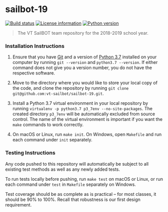 # sailbot-19

[![Build status](https://travis-ci.com/vt-sailbot/sailbot-19.svg?branch=master)](https://travis-ci.com/vt-sailbot/sailbot-19)
[![License information](https://img.shields.io/badge/license-MIT-lightgrey.svg)](https://github.com/vt-sailbot/sailbot-19/blob/master/LICENSE)
[![Python version](https://img.shields.io/badge/python-3.7-blue.svg)](https://www.python.org/)

> The VT SailBOT team repository for the 2018-2019 school year.

### Installation Instructions

1. Ensure that you have [Git](https://git-scm.com/downloads) and a version of [Python 3.7](https://www.python.org/downloads/) installed on your computer by running `git --version` and `python3.7 --version`. If either command does not give you a version number, you do not have the respective software.

2. Move to the directory where you would like to store your local copy of the code, and clone the repository by running `git clone git@github.com:vt-sailbot/sailbot-19.git`.

3. Install a Python 3.7 virtual environment in your local repository by running `virtualenv -p python3.7 p3_7env --no-site-packages`. The created directory `p3_7env` will be automatically excluded from source control. The name of the virtual environment is important if you want the `make` commands to work correctly.

4. On macOS or Linux, run `make init`. On Windows, open `Makefile` and run each command under `init` separately.

### Testing Instructions

Any code pushed to this repository will automatically be subject to all existing test methods as well as any newly added tests.

To run tests locally before pushing, run `make test` on macOS or Linux, or run each command under `test` in `Makefile` separately on Windows.

Test coverage should be as complete as is practical – for most classes, it should be 90% to 100%. Recall that robustness is our first design requirement.